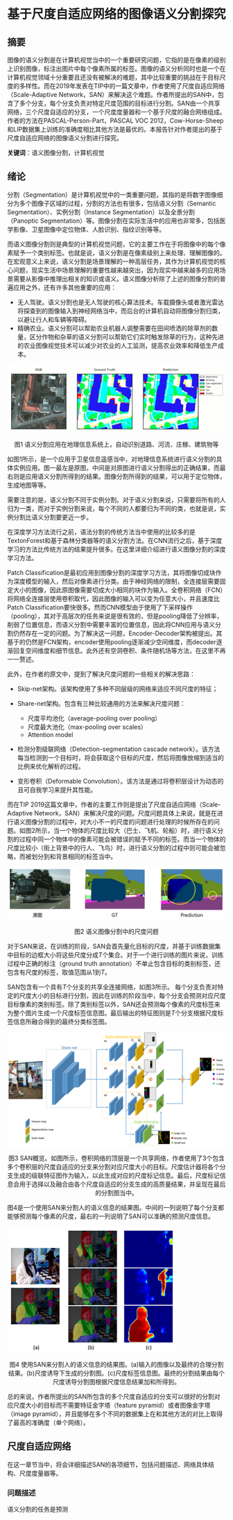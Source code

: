 # 基于尺度自适应网络的图像语义分割探究

## 摘要

图像的语义分割是在计算机视觉当中的一个重要研究问题，它指的是在像素的级别上识别图像，标注出图片中每个像素所属的标签。图像的语义分析同时也是一个在计算机视觉领域十分重要且还没有被解决的难题，其中比较重要的挑战在于目标尺度的多样性。而在2019年发表在TIP中的一篇文章中，作者使用了尺度自适应网络（Scale-Adaptive Network，SAN）来解决这个难题。作者所提出的SAN中，包含了多个分支，每个分支负责对特定尺度范围的目标进行分割。SAN由一个共享网络，三个尺度自适应的分支，一个尺度度量器和一个基于尺度的融合网络组成。作者的方法在PASCAL-Person-Part，PASCAL VOC 2012，Cow-Horse-Sheep和LIP数据集上训练的准确度相比其他方法是最优的。本报告针对作者提出的基于尺度自适应网络的图像语义分割进行探究。

**关键词**：语义图像分割，计算机视觉

## 绪论

分割（Segmentation）是计算机视觉中的一类重要问题，其指的是将数字图像细分为多个图像子区域的过程，分割的方法也有很多，包括语义分割（Semantic Segmentation）、实例分割（Instance Segmentation）以及全景分割（Panoptic Segmentation）等。图像分割在实际生活中的应用也非常多，包括医学影像、卫星图像中定位物体、人脸识别、指纹识别等等。

而语义图像分割则是典型的计算机视觉问题，它的主要工作在于将图像中的每个像素赋予一个类别标签。也就是说，语义分割是在像素级别上来处理、理解图像的。在宏观意义上来说，语义分割是场景理解的一种高层任务，其作为计算机视觉的核心问题，现实生活中场景理解的重要性越来越突出，因为现实中越来越多的应用场景需要从影像中推理出相关的知识或语义。语义图像分析除了上述的图像分割的普遍应用之外，还有许多其他重要的应用：

- 无人驾驶。语义分割也是无人驾驶的核心算法技术。车载摄像头或者激光雷达将探查到的图像输入到神经网络当中，而后台的计算机自动将图像分割归类，以避让行人和车辆等障碍。
- 精确农业。语义分割可以帮助农业机器人调整需要在田间喷洒的除草剂的数量，区分作物和杂草的语义分割可以帮助它们实时触发除草的行为，这种先进的农业图像视觉技术可以减少对农业的人工监测，提高农业效率和降低生产成本。

![avatar](./SIS-implementation.png)

<center>图1 语义分割应用在地理信息系统上，自动识别道路、河流、庄稼、建筑物等</center>

如图1所示，是一个应用于卫星信息遥感当中，对地理信息系统进行语义分割的具体实例应用。图一最左是原图，中间是对原图进行语义分割得出的正确结果，而最右则是应用语义分割所得到的结果。图像分割所得到的结果，可以用于定位物体，生成地图等等。

需要注意的是，语义分割不同于实例分割。对于语义分割来说，只需要将所有的人归为一类，而对于实例分割来说，每个不同的人都要归为不同的类，也就是说，实例分割比语义分割要更近一步。

在深度学习方法流行之前，语法分割的传统方法当中使用的比较多的是TextonForest和基于森林分类器等的语义分割方法。在CNN流行之后，基于深度学习的方法比传统方法的结果提升很多。在这里详细介绍进行语义图像分割的深度学习方法。

Patch Classification是最初应用到图像分割的深度学习方法，其将图像切成块作为深度模型的输入，然后对像素进行分类。由于神经网络的限制，全连接层需要固定大小的图像，因此原图像需要切成大小相同的块作为输入。全卷积网络（FCN）将网络全连接层使用卷积取代，因此图像的输入可以变为任意大小，并且速度比Patch Classification要快很多。然而CNN模型由于使用了下采样操作（pooling），其对于高层次的任务来说是很有效的，但是pooling降低了分辨率，削弱了位置信息，而语义分割中需要丰富的位置信息，因此将CNN应用与语义分割仍然存在一定的问题。为了解决这一问题，Encoder-Decoder架构被提出。其基于的仍然是FCN架构，encoder使用pooling逐渐减少空间维度，而decoder逐渐回复空间维度和细节信息。此外还有空洞卷积、条件随机场等方法，在这里不再一一赘述。

此外，在作者的原文中，提到了解决尺度问题的一些相关的解决思路：

- Skip-net架构。该架构使用了多种不同层级的网络来适应不同尺度的特征；
- Share-net架构。包含有三种比较通用的方法来解决尺度问题：
  - 尺度平均池化（average-pooling over pooling）
  - 尺度最大池化（max-pooling over scales）
  - Attention model

- 检测分割级联网络（Detection-segmentation cascade network）。该方法每当检测到一个目标时，将会获取这个目标的尺度，然后将图像放缩到适当的比例来优化解析的过程。
- 变形卷积（Deformable Convolution）。该方法是通过将卷积层设计为动态的且可自我学习来提升其性能。

而在TIP 2019这篇文章中，作者的主要工作则是提出了尺度自适应网络（Scale-Adaptive Network，SAN）来解决尺度的问题。尺度问题具体上来说，就是在进行语义图像分割的过程中，对大小不一的尺度的问题进行处理的时候所存在的问题。如图2所示，当一个物体的尺度比较大（巴士、飞机、轮船）时，进行语义分割的过程中同一个物体中的像素可能会被错误的赋予不同的标签。而当一个物体的尺度比较小（街上背景中的行人、飞鸟）时，进行语义分割的过程中则可能会被忽略，而被划分到和背景相同的标签当中。

![avatar](./scale-problem.png)

<center>图2 语义图像分割中的尺度问题</center>

对于SAN来说，在训练的阶段，SAN会首先量化目标的尺度，并基于训练数据集中目标的边框大小将这些尺度分成$T$个集合。对于一个进行训练的图片来说，训练过程中正确的标注（ground truth annotation）不单止包含目标的类别标签，还包含有尺度的标签，取值范围从1到$T$。

SAN包含有一个具有$T$个分支的共享全连接网络，如图3所示。 每个分支负责对特定的尺度大小的目标进行分割，因此在训练的阶段当中，每个分支会预测对应尺度目标像素的类别标签。除了类别标签以外，SAN还会预测每个像素的尺度标签来为整个图片生成一个尺度标签信息图。最后输出的特征图则是$T$个分支根据尺度标签信息所融合得到的最终分类标签图。

![avatar](./SAN-overview.png)

<center>图3 SAN概览。如图所示，卷积网络的顶层是一个共享网络，作者使用了3个包含多个卷积层的尺度自适应的分支来分割对应尺度大小的目标。尺度估计器将各个分支生成的级联特征图作为输入，以此生成对应的尺度标记信息。最后，尺度标记信息会用于选择以及融合由各个尺度自适应的分支生成的高质量结果，并呈现在最后的分割图当中。</center>

图4是一个使用SAN来分割人的语义信息的结果图。中间的一列说明了每个分支都能够预测每个像素的尺度，最右的一列说明了SAN可以准确的预测尺度信息。

![avatar](./SAN-human-result.png)

<center>图4 使用SAN来分割人的语义信息的结果图。(a)输入的图像以及最终的合理分割结果。(b)尺度诱导下生成的分割图。(c)尺度标签信息图。最终的分割结果由每个尺度诱导分割图根据尺度信息结果加和所得到。</center>

总的来说，作者所提出的SAN所包含的多个尺度自适应的分支可以很好的分割对应尺度大小的目标而不需要特征金字塔（feature pyramid）或者图像金字塔（image pyramid），并且能够在多个不同的数据集上在和其他方法的对比上取得了最高的准确度（单个网络）。

## 尺度自适应网络

在这一章节当中，将会详细描述SAN的各项细节，包括问题描述、网络具体结构、尺度度量器等。

### 问题描述

语义分割的任务是预测